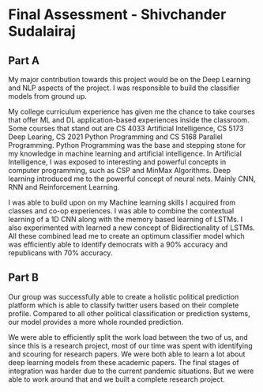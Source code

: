 # Final Assessment - Shivchander Sudalairaj

## Part A

My major contribution towards this project would be on the Deep Learning and NLP aspects of the project. I was responsible to build the classifier models from ground up. 

My college curriculum experience has given me the chance to take courses that offer ML and DL application-based experiences inside the classroom. 
Some courses that stand out are CS 4033 Artificial Intelligence, CS 5173 Deep Learing, CS 2021 Python Programming and CS 5168 Parallel Programming. 
Python Programming was the base and stepping stone for my knowledge in machine learning and artificial intelligence. 
In Artificial Intelligence, I was exposed to interesting and powerful concepts in computer programming, such as CSP and MinMax Algorithms. 
Deep learning introduced me to the powerful concept of neural nets. Mainly CNN, RNN and Reinforcement Learning. 

I was able to build upon on my Machine learning skills I acquired from classes and co-op experiences. I was able to combine the contextual learning of a 1D CNN along with the memory based learning of LSTMs. I also experimented with learned a new concept of Bidirectionality of LSTMs. All these combined lead me to create an optimum classifier model which was efficiently able to identify democrats with a 90% accuracy and republicans with 70% accuracy.

## Part B

Our group was successfully able to create a holistic political prediction platform which is able to classify twitter users based on their complete profile. Compared to all other political classification or prediction systems, our model provides a more whole rounded prediction.

We were able to efficiently split the work load between the two of us, and since this is a research project, most of our time was spent with identifying and scouring for research papers. We were both able to learn a lot about deep learning models from these academic papers. The final stages of integration was harder due to the current pandemic situations. But we were able to work around that and we built a complete research project. 